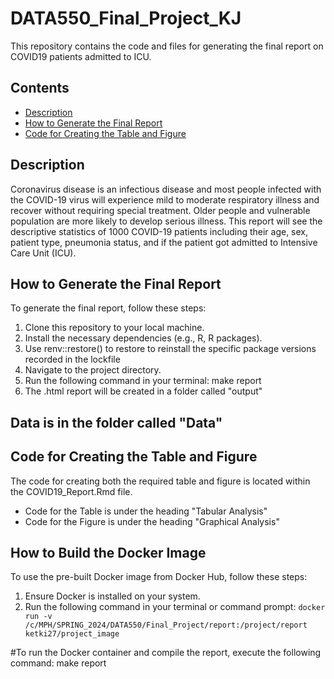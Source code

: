 # DATA550_Final_Project_KJ

This repository contains the code and files for generating the final report on COVID19 patients admitted to ICU.

## Contents

- [Description](#description)
- [How to Generate the Final Report](#how-to-generate-the-final-report)
- [Code for Creating the Table and Figure](#code-for-creating-the-table-and-figure)

## Description

Coronavirus disease is an infectious disease and most people infected with the COVID-19 virus will experience mild to moderate respiratory illness and recover without requiring special treatment. Older people and vulnerable population are more likely to develop serious illness. This report will see the descriptive statistics of 1000 COVID-19 patients including their age, sex, patient type, pneumonia status, and if the patient got admitted to Intensive Care Unit (ICU). 

## How to Generate the Final Report

To generate the final report, follow these steps:

1. Clone this repository to your local machine.
2. Install the necessary dependencies (e.g., R, R packages).
3. Use renv::restore() to restore to reinstall the specific package versions recorded in the lockfile
3. Navigate to the project directory.
4. Run the following command in your terminal:   make report
5. The .html report will be created in a folder called "output"

## Data is in the folder called "Data"


## Code for Creating the Table and Figure

The code for creating both the required table and figure is located within the COVID19_Report.Rmd file.

- Code for the Table is under the heading "Tabular Analysis"
- Code for the Figure is under the heading "Graphical Analysis"

## How to Build the Docker Image

To use the pre-built Docker image from Docker Hub, follow these steps:

1. Ensure Docker is installed on your system.
2. Run the following command in your terminal or command prompt: `docker run -v /c/MPH/SPRING_2024/DATA550/Final_Project/report:/project/report ketki27/project_image`

#To run the Docker container and compile the report, execute the following command:
make report

